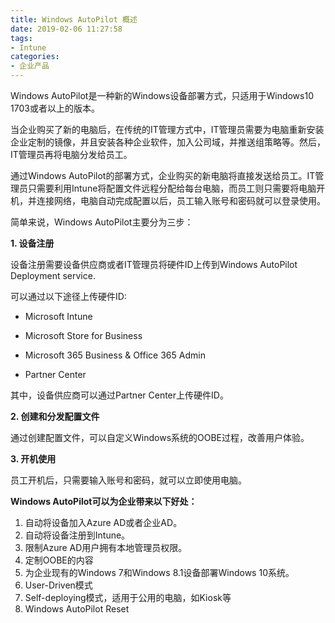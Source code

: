 ```yaml
---
title: Windows AutoPilot 概述
date: 2019-02-06 11:27:58
tags:
- Intune
categories:
- 企业产品
---
```

Windows AutoPilot是一种新的Windows设备部署方式，只适用于Windows10 1703或者以上的版本。

当企业购买了新的电脑后，在传统的IT管理方式中，IT管理员需要为电脑重新安装企业定制的镜像，并且安装各种企业软件，加入公司域，并推送组策略等。然后，IT管理员再将电脑分发给员工。

通过Windows AutoPilot的部署方式，企业购买的新电脑将直接发送给员工。IT管理员只需要利用Intune将配置文件远程分配给每台电脑，而员工则只需要将电脑开机，并连接网络，电脑自动完成配置以后，员工输入账号和密码就可以登录使用。

简单来说，Windows AutoPilot主要分为三步：

**1. 设备注册**

设备注册需要设备供应商或者IT管理员将硬件ID上传到Windows AutoPilot Deployment service.

可以通过以下途径上传硬件ID:

- Microsoft Intune
 
- Microsoft Store for Business 

- Microsoft 365 Business & Office 365 Admin 

- Partner Center

其中，设备供应商可以通过Partner Center上传硬件ID。

**2.  创建和分发配置文件**

通过创建配置文件，可以自定义Windows系统的OOBE过程，改善用户体验。

**3. 开机使用**

员工开机后，只需要输入账号和密码，就可以立即使用电脑。


**Windows AutoPilot可以为企业带来以下好处：**

1. 自动将设备加入Azure AD或者企业AD。
2. 自动将设备注册到Intune。
3. 限制Azure AD用户拥有本地管理员权限。
4. 定制OOBE的内容
5. 为企业现有的Windows 7和Windows 8.1设备部署Windows 10系统。
6. User-Driven模式
7. Self-deploying模式，适用于公用的电脑，如Kiosk等
8. Windows AutoPilot Reset

